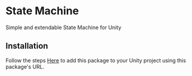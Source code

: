 # State Machine

Simple and extendable State Machine for Unity

## Installation
Follow the steps [Here](https://github.com/FedoraDevStudios/Installation-Unity) to add this package to your Unity project using this package's URL.